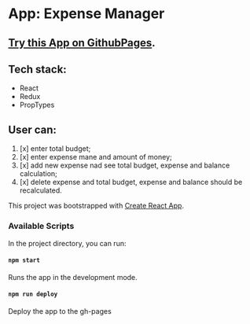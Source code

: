 # App: Expense Manager

## [Try this App on GithubPages](https://eugenewolf507.github.io/MovieApp).

## Tech stack:

- React
- Redux
- PropTypes

## User can:

1. [x] enter total budget;
2. [x] enter expense mane and amount of money;
3. [x] add new expense nad see total budget, expense and balance calculation;
4. [x] delete expense and total budget, expense and balance should be recalculated.
  
This project was bootstrapped with
[Create React App](https://github.com/facebook/create-react-app).

### Available Scripts

In the project directory, you can run:

#### `npm start`

Runs the app in the development mode.<br />

#### `npm run deploy`

Deploy the app to the gh-pages